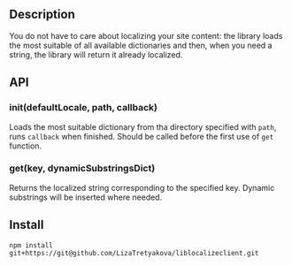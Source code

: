 ## Description

You do not have to care about localizing your site content: the library
loads the most suitable of all available dictionaries and then, when you need a string, 
the library will return it already localized.

## API
### init(defaultLocale, path, callback)

Loads the most suitable dictionary from tha directory specified with `path`, runs `callback` when finished. 
Should be called before the first use of `get` function.

### get(key, dynamicSubstringsDict)

Returns the localized string corresponding to the specified key. Dynamic substrings will be inserted where needed.

## Install

`npm install git+https://git@github.com/LizaTretyakova/liblocalizeclient.git`
